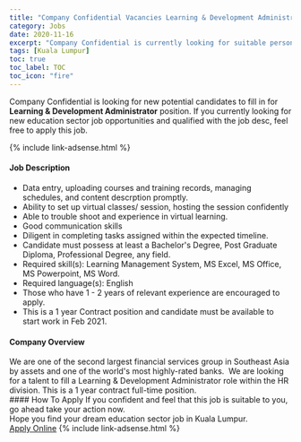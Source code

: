 ```yaml
---
title: "Company Confidential Vacancies Learning & Development Administrator" 
category: Jobs 
date: 2020-11-16 
excerpt: "Company Confidential is currently looking for suitable person to fill in the Learning & Development Administrator which positioned at Kuala Lumpur" 
tags: [Kuala Lumpur] 
toc: true 
toc_label: TOC 
toc_icon: "fire" 
--- 
```


<p>Company Confidential is looking for new potential candidates to fill in for <b>Learning & Development Administrator</b> position. If you currently looking for new education sector job opportunities and qualified with the job desc, feel free to apply this job.
</p>{% include link-adsense.html %} 
 <div><div><div><h4>Job Description</h4></div></div><div><div><span><div><ul><li>Data entry, uploading courses and training records, managing schedules, and content descrption promptly.</li><li>Ability to set up virtual classes/ session, hosting the session confidently</li><li>Able to trouble shoot and experience in virtual learning.</li><li>Good communication skills</li><li>Diligent in completing tasks assigned within the expected timeline.</li><li>Candidate must possess at least a Bachelor's Degree, Post Graduate Diploma, Professional Degree, any field.</li><li>Required skill(s): Learning Management System, MS Excel, MS Office, MS Powerpoint, MS Word.</li><li>Required language(s): English</li><li>Those who have 1 - 2 years of relevant experience are encouraged to apply.</li><li>This is a 1 year Contract position and candidate must be available to start work in Feb 2021.</li></ul></div></span></div></div></div> 
<div><div><div><h4>Company Overview</h4></div></div><div><div><span><div><div>We are one of the second largest financial services group in Southeast Asia by assets and one of the world's most highly-rated banks.&#160; We are looking for a talent to fill a Learning &amp; Development Administrator role within the HR division. This is a 1 year contract full-time position.&#160;</div></div></span></div></div></div> 
#### How To Apply 
If you confident and feel that this job is suitable to you, go ahead take your action now. <br/> 
Hope you find your dream education sector job in Kuala Lumpur. <br/> 
<a href="https://www.jobstreet.com.my/en/job/learning-development-administrator-4425092?jobId=jobstreet-my-job-4425092&sectionRank=1&token=0~89a5f92b-ced3-4436-88bb-1715de411ece&fr=SRP%20View%20In%20New%20Ta" class="btn btn--info" target="_blank" rel="nofollow noopenner">Apply Online</a> 
{% include link-adsense.html %} 